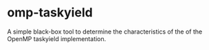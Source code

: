 # omp-taskyield
A simple black-box tool to determine the characteristics of the of the OpenMP taskyield implementation.
